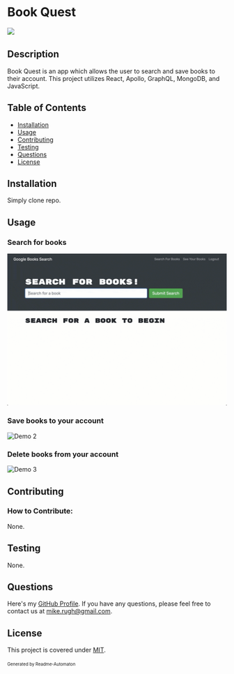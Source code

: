 # Book Quest
![](https://img.shields.io/badge/License-MIT-green)

## Description

Book Quest is an app which allows the user to search and save books to their account. This project utilizes React, Apollo, GraphQL, MongoDB, and JavaScript. 

## Table of Contents
- [Installation](#Installation)
- [Usage](#Usage)
- [Contributing](#Contributing)
- [Testing](#Testing)
- [Questions](#Questions)
- [License](#License)

## Installation

Simply clone repo.

## Usage

### Search for books
![Demo 1](./assets/21-mern-homework-demo-01.gif)

### Save books to your account
![Demo 2](./assets/21-mern-homework-demo-02.gif)

### Delete books from your account
![Demo 3](./assets/21-mern-homework-demo-03.gif)


## Contributing
### How to Contribute:

None.

## Testing

None.

## Questions

Here's my [GitHub Profile](https://github.com/DA-Mike/).
If you have any questions, please feel free to contact us at mike.rugh@gmail.com.

## License

This project is covered under [MIT](https://choosealicense.com/licenses/mit/).


<sup><sub>Generated by Readme-Automaton</sub></sup>
